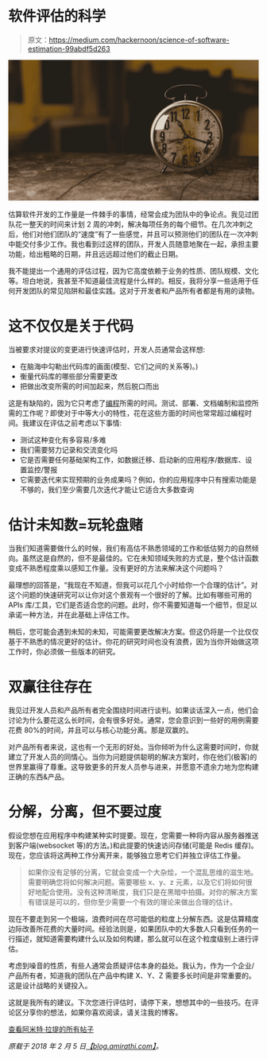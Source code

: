 # 软件评估的科学

> 原文：<https://medium.com/hackernoon/science-of-software-estimation-99abdf5d263>

![](img/10c0d34e46c9f0be14c4d5f0f28097c9.png)

估算软件开发的工作量是一件棘手的事情，经常会成为团队中的争论点。我见过团队花一整天的时间来计划 2 周的冲刺，解决每项任务的每个细节。在几次冲刺之后，他们对他们团队的“速度”有了一些感觉，并且可以预测他们的团队在一次冲刺中能交付多少工作。我也看到过这样的团队，开发人员随意地聚在一起，承担主要功能，给出粗略的日期，并且远远超过他们的截止日期。

我不能提出一个通用的评估过程，因为它高度依赖于业务的性质、团队规模、文化等。坦白地说，我甚至不知道最佳流程是什么样的。相反，我将分享一些适用于任何开发团队的常见陷阱和最佳实践。这对于开发者和产品所有者都是有用的读物。

# 这不仅仅是关于代码

当被要求对提议的变更进行快速评估时，开发人员通常会这样想:

*   在脑海中勾勒出代码库的画面(模型、它们之间的关系等)。)
*   衡量代码库的哪些部分需要更改
*   把做出改变所需的时间加起来，然后脱口而出

这是有缺陷的，因为它只考虑了[编程](https://hackernoon.com/tagged/programming)所需的时间。测试、部署、文档编制和监控所需的工作呢？即使对于中等大小的特性，花在这些方面的时间也常常超过编程时间。我建议在评估之前考虑以下事情:

*   测试这种变化有多容易/多难
*   我们需要努力记录和交流变化吗
*   它是否需要任何基础架构工作，如数据迁移、启动新的应用程序/数据库、设置监控/警报
*   它需要迭代来实现预期的业务成果吗？例如，你的应用程序中只有搜索功能是不够的，我们至少需要几次迭代才能让它适合大多数查询

# 估计未知数=玩轮盘赌

当我们知道需要做什么的时候，我们有高估不熟悉领域的工作和低估努力的自然倾向。虽然这是自然的，但不是最佳的。它在未知领域失败的方式是，整个估计函数变成不熟悉程度乘以感知工作量。没有更好的方法来解决这个问题吗？

最理想的回答是，“我现在不知道，但我可以花几个小时给你一个合理的估计”。对这个问题的快速研究可以让你对这个景观有一个很好的了解。比如有哪些可用的 APIs 库/工具，它们是否适合您的问题。此时，你不需要知道每一个细节，但足以承诺一种方法，并在此基础上评估工作。

稍后，您可能会遇到未知的未知，可能需要更改解决方案。但这仍将是一个比仅仅基于不熟悉的情况更好的估计。你花的研究时间也没有浪费，因为当你开始做这项工作时，你必须做一些版本的研究。

# 双赢往往存在

我见过开发人员和产品所有者完全围绕时间进行谈判。如果谈话深入一点，他们会讨论为什么要花这么长时间，会有很多好处。通常，您会意识到一些好的用例需要花费 80%的时间，并且可以与核心功能分离。那是双赢的。

对产品所有者来说，这也有一个无形的好处。当你倾听为什么这需要时间时，你就建立了开发人员的同情心。当你为问题提供聪明的解决方案时，你在他们(极客)的世界里赢得了尊重。这导致更多的开发人员参与进来，并愿意不遗余力地为您构建正确的东西&产品。

# 分解，分离，但不要过度

假设您想在应用程序中构建某种实时提要。现在，您需要一种将内容从服务器推送到客户端(websocket 等)的方法。)和此提要的快速访问存储(可能是 Redis 缓存)。现在，您应该将这两种工作分离开来，能够独立思考它们并独立评估工作量。

> 如果你没有足够的分离，它就会变成一个大杂烩，一个混乱思维的滋生地。需要明确您将如何解决问题。需要哪些 x、y、z 元素，以及它们将如何很好地配合使用。没有这种清晰度，我们只是在黑暗中拍摄。对你的解决方案有错误是可以的，但你至少需要一个有效的理论来做出合理的估计。

现在不要走到另一个极端，浪费时间在尽可能低的粒度上分解东西。这是估算精度边际改善所花费的大量时间。经验法则是，如果团队中的大多数人只看到任务的一行描述，就知道需要构建什么以及如何构建，那么就可以在这个粒度级别上进行评估。

考虑到噪音的性质，有些人通常会质疑评估本身的益处。我认为，作为一个企业/产品所有者，知道我的团队在产品中构建 X、Y、Z 需要多长时间是非常重要的。这是设计战略的关键投入。

这就是我所有的建议。下次您进行评估时，请停下来，想想其中的一些技巧。在评论区分享你的想法，如果你喜欢阅读，请关注我的博客。

[查看阿米特·拉提的所有帖子](https://blog.amirathi.com/author/amirrathi/)

*原载于 2018 年 2 月 5 日*[*【blog.amirathi.com】*](https://blog.amirathi.com/2018/02/05/science-of-software-estimation/)*。*